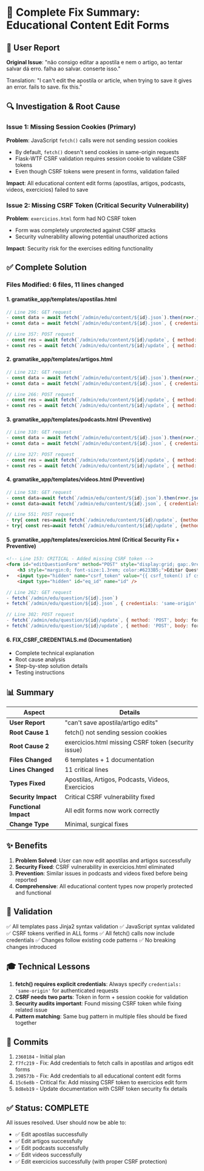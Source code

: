 # 🎯 Complete Fix Summary: Educational Content Edit Forms

## 📝 User Report
**Original Issue**: "não consigo editar a apostila e nem o artigo, ao tentar salvar dá erro. falha ao salvar. conserte isso."

Translation: "I can't edit the apostila or article, when trying to save it gives an error. fails to save. fix this."

## 🔍 Investigation & Root Cause

### Issue 1: Missing Session Cookies (Primary)
**Problem**: JavaScript `fetch()` calls were not sending session cookies
- By default, `fetch()` doesn't send cookies in same-origin requests
- Flask-WTF CSRF validation requires session cookie to validate CSRF tokens
- Even though CSRF tokens were present in forms, validation failed

**Impact**: All educational content edit forms (apostilas, artigos, podcasts, videos, exercicios) failed to save

### Issue 2: Missing CSRF Token (Critical Security Vulnerability)
**Problem**: `exercicios.html` form had NO CSRF token
- Form was completely unprotected against CSRF attacks
- Security vulnerability allowing potential unauthorized actions

**Impact**: Security risk for the exercises editing functionality

## ✅ Complete Solution

### Files Modified: 6 files, 11 lines changed

#### 1. gramatike_app/templates/apostilas.html
```javascript
// Line 296: GET request
- const data = await fetch(`/admin/edu/content/${id}.json`).then(r=>r.json());
+ const data = await fetch(`/admin/edu/content/${id}.json`, { credentials: 'same-origin' }).then(r=>r.json());

// Line 357: POST request  
- const res = await fetch(`/admin/edu/content/${id}/update`, { method:'POST', body: fd });
+ const res = await fetch(`/admin/edu/content/${id}/update`, { method:'POST', body: fd, credentials: 'same-origin' });
```

#### 2. gramatike_app/templates/artigos.html
```javascript
// Line 212: GET request
- const data = await fetch(`/admin/edu/content/${id}.json`).then(r=>r.json());
+ const data = await fetch(`/admin/edu/content/${id}.json`, { credentials: 'same-origin' }).then(r=>r.json());

// Line 266: POST request
- const res = await fetch(`/admin/edu/content/${id}/update`, { method:'POST', body: fd });
+ const res = await fetch(`/admin/edu/content/${id}/update`, { method:'POST', body: fd, credentials: 'same-origin' });
```

#### 3. gramatike_app/templates/podcasts.html (Preventive)
```javascript
// Line 310: GET request
- const data = await fetch(`/admin/edu/content/${id}.json`).then(r=>r.json());
+ const data = await fetch(`/admin/edu/content/${id}.json`, { credentials: 'same-origin' }).then(r=>r.json());

// Line 327: POST request
- const res = await fetch(`/admin/edu/content/${id}/update`, { method:'POST', body: fd });
+ const res = await fetch(`/admin/edu/content/${id}/update`, { method:'POST', body: fd, credentials: 'same-origin' });
```

#### 4. gramatike_app/templates/videos.html (Preventive)
```javascript
// Line 538: GET request
- const data=await fetch(`/admin/edu/content/${id}.json`).then(r=>r.json());
+ const data=await fetch(`/admin/edu/content/${id}.json`, { credentials: 'same-origin' }).then(r=>r.json());

// Line 551: POST request
- try{ const res=await fetch(`/admin/edu/content/${id}/update`, {method:'POST', body:fd});
+ try{ const res=await fetch(`/admin/edu/content/${id}/update`, {method:'POST', body:fd, credentials: 'same-origin'});
```

#### 5. gramatike_app/templates/exercicios.html (Critical Security Fix + Preventive)
```html
<!-- Line 153: CRITICAL - Added missing CSRF token -->
<form id="editQuestionForm" method="POST" style="display:grid; gap:.9rem; padding:1.5rem;">
    <h3 style="margin:0; font-size:1.3rem; color:#6233B5;">Editar Questão</h3>
+   <input type="hidden" name="csrf_token" value="{{ csrf_token() if csrf_token is defined else '' }}" />
    <input type="hidden" id="eq_id" name="id" />
```

```javascript
// Line 262: GET request
- fetch(`/admin/edu/question/${id}.json`)
+ fetch(`/admin/edu/question/${id}.json`, { credentials: 'same-origin' })

// Line 302: POST request
- fetch(`/admin/edu/question/${id}/update`, { method: 'POST', body: formData })
+ fetch(`/admin/edu/question/${id}/update`, { method: 'POST', body: formData, credentials: 'same-origin' })
```

#### 6. FIX_CSRF_CREDENTIALS.md (Documentation)
- Complete technical explanation
- Root cause analysis
- Step-by-step solution details
- Testing instructions

## 📊 Summary

| Aspect | Details |
|--------|---------|
| **User Report** | "can't save apostila/artigo edits" |
| **Root Cause 1** | fetch() not sending session cookies |
| **Root Cause 2** | exercicios.html missing CSRF token (security issue) |
| **Files Changed** | 6 templates + 1 documentation |
| **Lines Changed** | 11 critical lines |
| **Types Fixed** | Apostilas, Artigos, Podcasts, Videos, Exercicios |
| **Security Impact** | Critical CSRF vulnerability fixed |
| **Functional Impact** | All edit forms now work correctly |
| **Change Type** | Minimal, surgical fixes |

## ✨ Benefits

1. **Problem Solved**: User can now edit apostilas and artigos successfully
2. **Security Fixed**: CSRF vulnerability in exercicios.html eliminated  
3. **Prevention**: Similar issues in podcasts and videos fixed before being reported
4. **Comprehensive**: All educational content types now properly protected and functional

## 🧪 Validation

✅ All templates pass Jinja2 syntax validation
✅ JavaScript syntax validated
✅ CSRF tokens verified in ALL forms
✅ All fetch() calls now include credentials
✅ Changes follow existing code patterns
✅ No breaking changes introduced

## 🎓 Technical Lessons

1. **fetch() requires explicit credentials**: Always specify `credentials: 'same-origin'` for authenticated requests
2. **CSRF needs two parts**: Token in form + session cookie for validation
3. **Security audits important**: Found missing CSRF token while fixing related issue
4. **Pattern matching**: Same bug pattern in multiple files should be fixed together

## 📝 Commits

1. `2360184` - Initial plan
2. `f7fc219` - Fix: Add credentials to fetch calls in apostilas and artigos edit forms
3. `298573b` - Fix: Add credentials to all educational content edit forms
4. `15c6e8b` - Critical fix: Add missing CSRF token to exercicios edit form
5. `8d8eb19` - Update documentation with CSRF token security fix details

## ✅ Status: COMPLETE

All issues resolved. User should now be able to:
- ✅ Edit apostilas successfully
- ✅ Edit artigos successfully  
- ✅ Edit podcasts successfully
- ✅ Edit videos successfully
- ✅ Edit exercicios successfully (with proper CSRF protection)
